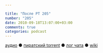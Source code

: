 ```yaml
---

title: "После РТ 205"
number: "205"
date: 2010-09-18T13:07:00+03:00
comments: true
categories: podcast
---
```

[аудио](http://cdn.radio-t.com/rt205post.mp3) ● [пиратский torrent](http://pirates.radio-t.com/torrents/rt205post.mp3.torrent) ● [лог чата](http://chat.radio-t.com/logs/radio-t-205.html) ● [wiki](http://wiki.radio-t.com/%D0%9F%D0%BE%D1%81%D0%BB%D0%B5_%D0%A0%D0%A2_205)<audio src="http://cdn.radio-t.com/rt205post.mp3" preload="none">
